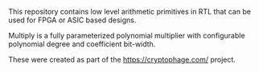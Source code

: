 This repository contains low level arithmetic primitives in RTL that can be used for FPGA or ASIC based designs. 

Multiply is a fully parameterized polynomial multiplier with configurable polynomial degree and coefficient bit-width. 

These were created as part of the https://cryptophage.com/ project.
